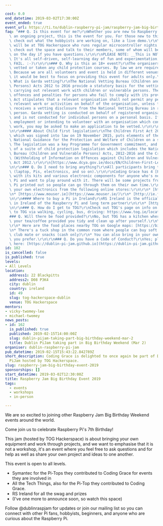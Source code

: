 ```yaml
---

cost: 0.0
end_datetime: 2019-03-02T17:30:00Z
event_ended: true
event_url: https://ti.to/dublin-raspberry-pi-jam/raspberry-jam-big-birthday-event-2019
faq: "### Q. Is this event for me?\r\nWhether you are new to Raspberry Pi or have\
  \ an ongoing project, this is the event for you. For those new to this, you can\
  \ check out what the hobbyists are working on, like a live demo.\r\n\r\nAnd you\
  \ will be at TOG Hackerspace who runs regular microcontroller nights, so you can\
  \ check out the space and talk to their members, some of whom will be helping out\
  \ on the day if you have questions.\r\n\r\nPLEASE NOTE: __This is NOT a workshop.__\
  \ It's all self-driven, self-learning day of fun and experimentation, it's ok to\
  \ FAIL. :-)\r\n\r\n### Q. Why is this an 18+ event?\r\nThe organisers are not Garda\
  \ vetted or taken any child protection courses. By law we are required to have both.\
  \ Because we are all volunteers and event is held in different venues, we decided\
  \ it would be best to focus on providing this event for adults only.\r\n\r\n####\
  \ What is Garda vetting?\r\nThe National Vetting Bureau (Children and Vulnerable\
  \ Persons) Acts 2012 to 2016 provide a statutory basis for the vetting of persons\
  \ carrying out relevant work with children or vulnerable persons. The Act also creates\
  \ offences and penalties for persons who fail to comply with its provisions. The\
  \ Act stipulates that a relevant organisation shall not permit any person to undertake\
  \ relevant work or activities on behalf of the organisation, unless the organisation\
  \ receives a vetting disclosure from the National Vetting Bureau in respect of that\
  \ person. Garda vetting is conducted on behalf of registered organisations only\
  \ and is not conducted for individual persons on a personal basis. If you are seeking\
  \ employment or intending to volunteer with an organisation which conducts relevant\
  \ work, you may be asked to make an application to be vetted.\r\n\r\n[https://vetting.garda.ie/](https://vetting.garda.ie/)\r\
  \n\r\n#### About Child first legislation\r\nThe Children First Act 2015 (the Act),\
  \ which was signed into law on 19 November 2015, puts elements of the Children First:\
  \ National Guidance for the Protection and Welfare of Children on a statutory footing.\
  \ The legislation was a key Programme for Government commitment, and forms part\
  \ of a suite of child protection legislation which includes the National Vetting\
  \ Bureau (Children and Vulnerable Persons) Acts, 2012-2016 and the Criminal Justice\
  \ (Withholding of Information on Offences against Children and Vulnerable Persons)\
  \ Act 2012.\r\n\r\n[https://www.dcya.gov.ie/docs/EN/Children-First-Legislation/2758.htm](https://www.dcya.gov.ie/docs/EN/Children-First-Legislation/2758.htm)\r\
  \n\r\n### Q. Do I need to bring anything?\r\nAll participants bring their own equipment\
  \ (laptop, Pis, electronics, and so on).\r\n\r\nCoding Grace has 4 [Pi-Tops](https://pi-top.com/products/pi-top/)\
  \ with its kits and various electronic components for anyone who's new to Raspberry\
  \ Pi and want to play around with it. There will be some projects from Raspberry\
  \ Pi printed out so people can go through them on their own time.\r\n\r\nYou order\
  \ your own electronics from the following online stores:\r\n\r\n* [https://pimoroni.com](https://pimoroni.com/)\r\
  \n* [https://www.mouser.ie](https://www.mouser.ie/)\r\n* [http://ie.farnell.com/buy-raspberry-pi](http://ie.farnell.com/buy-raspberry-pi)\r\
  \n\r\n#### Where to buy a Pi in Ireland\r\nRS Ireland is the official distributor\
  \ in Ireland of the Raspberry Pi and long term partner\r\n\r\n* [https://ie.rs-online.com/web/p/processor-microcontroller-development-kits/1373331/](https://ie.rs-online.com/web/p/processor-microcontroller-development-kits/1373331/)\r\
  \n\r\n### Q. How do I get to TOG?\r\nCheck out TOG's page on info on how to get\
  \ to TOG via walking, cycling, bus, driving: https://www.tog.ie/location/\r\n\r\n\
  ### Q. Will there be food provided?\r\nNo, but TOG has a kitchen where you can make\
  \ your tea/coffee provided you tidy and clean up after yourself.\r\n\r\nAlso:\r\n\
  \r\n* Here are the food places nearby TOG on Google maps: [https://bit.ly/2Q6i0b6](https://bit.ly/2Q6i0b6)\r\
  \n* There's a tuck shop in the common room where people can buy soft drinks including\
  \ club mate or snacks (cash only)\r\n* You can also bring in your own drinks if\
  \ you prefer.\r\n\r\n### Q. Do you have a Code of Conduct?\r\nYes; please find it\
  \ here: [https://dublin-pi-jam.github.io](https://dublin-pi-jam.github.io/)"
id: 102
is_cancelled: false
is_published: true
levels:
- All Levels
location:
  address1: 22 Blackpitts
  address2: D08 P3K4
  city: dublin
  country: ireland
  id: 49
  slug: tog-hackerspace-dublin
  venue: TOG Hackerspace
mentors:
- vicky-twomey-lee
- michael-twomey
news_posts:
- id: 162
  is_published: true
  published: 2019-02-15T14:00:00Z
  slug: dublin-pijam-taking-part-big-birthday-weekend-mar-2
  title: Dublin PiJam taking part in Big Birthday Weekend (Mar 2)
organiser: dublin-raspberry-pi-jam
pub_datetime: 2019-02-15T15:43:22.842789Z
short_description: Coding Grace is delighted to once again be part of Dublin Raspberry
  PiJam hosted by TOG Hackerspace.
slug: raspberry-jam-big-birthday-event-2019
sponsorships: []
start_datetime: 2019-03-02T12:30:00Z
title: Raspberry Jam Big Birthday Event 2019
tags:
  - events
  - workshops
  - in-person

---
```


We are so excited to joining other Raspberry Jam Big Birthday Weekend events around the world.

Come join us to celebrate Raspberry Pi's 7th Birthday!

This jam (hosted by TOG Hackerspace) is about bringing your own equipment and work through projects, and we want to emphasise that it is not a workshop, it's an event where you feel free to ask questions and for help as well as share your own project and ideas to one another.

This event is open to all levels.

* Symantec for the Pi-Tops they contributed to Coding Grace for events they are involved in
* All the Tech Things, also for the Pi-Top they contributed to Coding Grace.
* RS Ireland for all the swag and prizes
* (I've one more to announce soon, so watch this space)


Follow @dublinraspjam for updates or join our mailing list so you can connect with other Pi fans, hobbyists, beginners, and anyone who are curious about the Raspberry Pi.